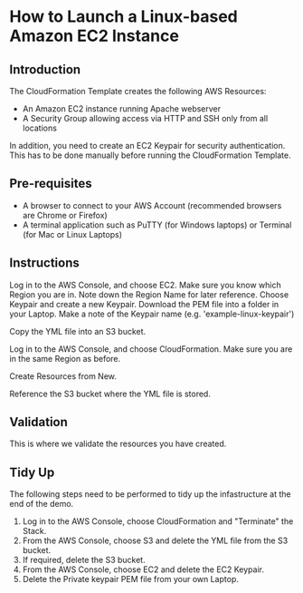 # How to Launch a Linux-based Amazon EC2 Instance

## Introduction ##
The CloudFormation Template creates the following AWS Resources:
- An Amazon EC2 instance running Apache webserver
- A Security Group allowing access via HTTP and SSH only from all locations

In addition, you need to create an EC2 Keypair for security authentication. This has to be done manually before running the CloudFormation Template.

## Pre-requisites ##
- A browser to connect to your AWS Account (recommended browsers are Chrome or Firefox)
- A terminal application such as PuTTY (for Windows laptops) or Terminal (for Mac or Linux Laptops)


## Instructions ##
Log in to the AWS Console, and choose EC2. Make sure you know which Region you are in. Note down the Region Name for later reference.
Choose Keypair and create a new Keypair. Download the PEM file into a folder in your Laptop. Make a note of the Keypair name (e.g. 'example-linux-keypair')

Copy the YML file into an S3 bucket. 

Log in to the AWS Console, and choose CloudFormation. Make sure you are in the same Region as before.

Create Resources from New. 

Reference the S3 bucket where the YML file is stored. 

## Validation ##
This is where we validate the resources you have created.


## Tidy Up ##
The following steps need to be performed to tidy up the infastructure at the end of the demo.

1. Log in to the AWS Console, choose CloudFormation and "Terminate" the Stack.
2. From the AWS Console, choose S3 and delete the YML file from the S3 bucket. 
3. If required, delete the S3 bucket.
4. From the AWS Console, choose EC2 and delete the EC2 Keypair.
5. Delete the Private keypair PEM file from your own Laptop.

